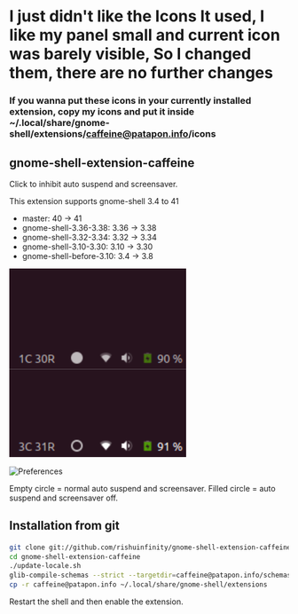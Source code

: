 # I just didn't like the Icons It used, I like my panel small and current icon was barely visible, So I changed them, there are no further changes
### If you wanna put these icons in your currently installed extension, copy my icons and put it inside ~/.local/share/gnome-shell/extensions/caffeine@patapon.info/icons

## gnome-shell-extension-caffeine

Click to inhibit auto suspend and screensaver.

This extension supports gnome-shell 3.4 to 41

* master: 40 -> 41
* gnome-shell-3.36-3.38: 3.36 -> 3.38
* gnome-shell-3.32-3.34: 3.32 -> 3.34
* gnome-shell-3.10-3.30: 3.10 -> 3.30
* gnome-shell-before-3.10: 3.4 -> 3.8

![Screenshot](https://github.com/rishuinfinity/gnome-shell-extension-caffeine/raw/master/screenshot.png)

![Preferences](https://github.com/rishuinfinity/gnome-shell-extension-caffeine/raw/master/screenshot-prefs.png)

Empty circle = normal auto suspend and screensaver. Filled circle = auto suspend and
screensaver off.


## Installation from git

```sh
git clone git://github.com/rishuinfinity/gnome-shell-extension-caffeine.git
cd gnome-shell-extension-caffeine
./update-locale.sh
glib-compile-schemas --strict --targetdir=caffeine@patapon.info/schemas/ caffeine@patapon.info/schemas
cp -r caffeine@patapon.info ~/.local/share/gnome-shell/extensions
```

Restart the shell and then enable the extension.
